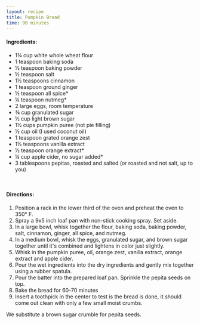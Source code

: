 ```yaml
---
layout: recipe
title: Pumpkin Bread
time: 90 minutes
---
```


#### Ingredients:

* 1¾ cup white whole wheat flour
* 1 teaspoon baking soda
* ½ teaspoon baking powder
* ½ teaspoon salt
* 1½ teaspoons cinnamon
* 1 teaspoon ground ginger
* ½ teaspoon all spice*
* ¼ teaspoon nutmeg*
* 2 large eggs, room temperature
* ¾ cup granulated sugar
* ½ cup light brown sugar
* 1½ cups pumpkin puree (not pie filling)
* ½ cup oil (I used coconut oil)
* 1 teaspoon grated orange zest
* 1½ teaspoons vanilla extract
* ½ teaspoon orange extract*
* ¼ cup apple cider, no sugar added*
* 3 tablespoons pepitas, roasted and salted (or roasted and not salt, up to you)

<br>

#### Directions:

1. Position a rack in the lower third of the oven and preheat the oven to 350° F. 
2. Spray a 9x5 inch loaf pan with non-stick cooking spray. Set aside.
3. In a large bowl, whisk together the flour, baking soda, baking powder, salt, cinnamon, ginger, all spice, and nutmeg. 
4. In a medium bowl, whisk the eggs, granulated sugar, and brown sugar together until it's combined and lightens in color just slightly.
5. Whisk in the pumpkin puree, oil, orange zest, vanilla extract, orange extract and apple cider.
6. Pour the wet ingredients into the dry ingredients and gently mix together using a rubber spatula.
7. Pour the batter into the prepared loaf pan. Sprinkle the pepita seeds on top.
8. Bake the bread for 60-70 minutes
9. Insert a toothpick in the center to test is the bread is done, it should come out clean with only a few small moist crumbs.

We substitute a brown sugar crumble for pepita seeds.
